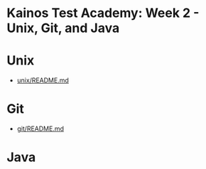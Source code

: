 # Kainos Test Academy: Week 2 - Unix, Git, and Java

# Unix
* [unix/README.md](unix/README.md)

# Git
* [git/README.md](git/README.md)

# Java